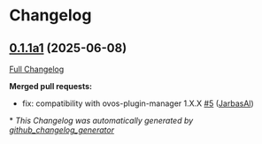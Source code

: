 # Changelog

## [0.1.1a1](https://github.com/OpenVoiceOS/ovos-wikipedia-solver/tree/0.1.1a1) (2025-06-08)

[Full Changelog](https://github.com/OpenVoiceOS/ovos-wikipedia-solver/compare/0.1.0...0.1.1a1)

**Merged pull requests:**

- fix: compatibility with ovos-plugin-manager 1.X.X [\#5](https://github.com/OpenVoiceOS/ovos-wikipedia-solver/pull/5) ([JarbasAl](https://github.com/JarbasAl))



\* *This Changelog was automatically generated by [github_changelog_generator](https://github.com/github-changelog-generator/github-changelog-generator)*
